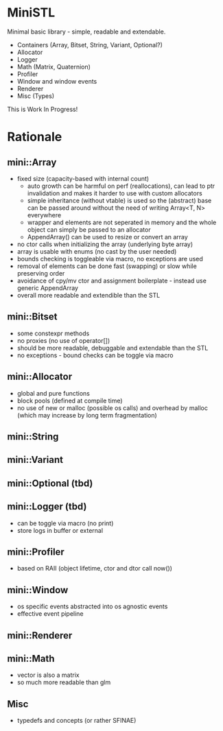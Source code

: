 # MiniSTL
Minimal basic library - simple, readable and extendable.

- Containers (Array, Bitset, String, Variant, Optional?)
- Allocator
- Logger
- Math (Matrix, Quaternion)
- Profiler
- Window and window events
- Renderer
- Misc (Types)

This is Work In Progress!

# Rationale

## mini::Array
- fixed size (capacity-based with internal count)
	- auto growth can be harmful on perf (reallocations), can lead to ptr invalidation and makes it harder to use with custom allocators
	- simple inheritance (without vtable) is used so the (abstract) base can be passed around without the need of writing Array<T, N> everywhere
	- wrapper and elements are not seperated in memory and the whole object can simply be passed to an allocator
	- AppendArray() can be used to resize or convert an array 
- no ctor calls when initializing the array (underlying byte array)
- array is usable with enums (no cast by the user needed)
- bounds checking is toggleable via macro, no exceptions are used
- removal of elements can be done fast (swapping) or slow while preserving order
- avoidance of cpy/mv ctor and assignment boilerplate - instead use generic AppendArray
- overall more readable and extendible than the STL

## mini::Bitset
- some constexpr methods
- no proxies (no use of operator[])
- should be more readable, debuggable and extendable than the STL
- no exceptions - bound checks can be toggle via macro

## mini::Allocator
- global and pure functions
- block pools (defined at compile time)
- no use of new or malloc (possible os calls) and overhead by malloc (which may increase by long term fragmentation)

## mini::String

## mini::Variant

## mini::Optional (tbd)

## mini::Logger (tbd)
- can be toggle via macro (no print)
- store logs in buffer or external

## mini::Profiler
- based on RAII (object lifetime, ctor and dtor call now())

## mini::Window
- os specific events abstracted into os agnostic events
- effective event pipeline

## mini::Renderer

## mini::Math
- vector is also a matrix
- so much more readable than glm

## Misc
- typedefs and concepts (or rather SFINAE)